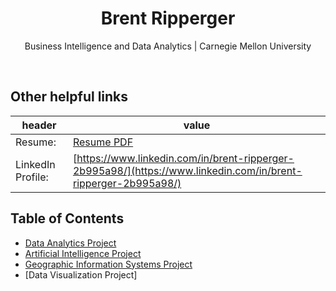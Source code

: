 <h1 align="center">Brent Ripperger</h1>
<p align="center">Business Intelligence and Data Analytics | Carnegie Mellon University</p>
<br>

## Other helpful links
|header             |value                                                |
|-------------------|-----------------------------------------------------|
|Resume:            |[Resume PDF](https://bmripper.github.io/General_Resume_2022_09.pdf)|
|LinkedIn Profile:  |[https://www.linkedin.com/in/brent-ripperger-2b995a98/](https://www.linkedin.com/in/brent-ripperger-2b995a98/)|


## Table of Contents
- [Data Analytics Project](https://bmripper.github.io/aba_project.html)
- [Artificial Intelligence Project](https://bmripper.github.io/ai_project.html)
- [Geographic Information Systems Project](https://bmripper.github.io/gis_project.html)
- [Data Visualization Project]

